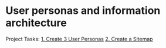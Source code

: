 # User personas and information architecture

Project Tasks:
  [1. Create 3 User Personas](/class-projects/class-project-2/user-personas)
  [2. Create a Sitemap](/class-projects/class-project-2/sitemap)
